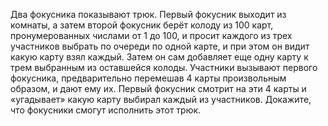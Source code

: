 Два фокусника показывают трюк. Первый фокусник выходит из комнаты, а затем второй фокусник берёт колоду  из 100 карт, пронумерованных числами от 1 до 100, и  просит каждого из трех участников выбрать по очереди по одной карте, и при этом он видит какую карту взял каждый. Затем он сам добавляет еще одну карту к трем выбранным из оставшейся колоды. Участники вызывают первого фокусника, предварительно перемешав 4 карты произвольным образом, и дают ему их. Первый фокусник смотрит на эти 4 карты и «угадывает» какую карту выбирал каждый из участников. Докажите, что фокусники смогут исполнить этот трюк.